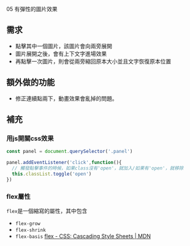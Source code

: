 05 有彈性的圖片效果

## 需求
* 點擊其中一個圖片，該圖片會向兩旁展開
* 圖片展開之後，會有上下文字進場效果
* 再點擊一次圖片，則會從兩旁縮回原本大小並且文字恢復原本位置

## 額外做的功能
* 修正連續點兩下，動畫效果會亂掉的問題。

## 補充
### 用js開關css效果
```javascript
const panel = document.querySelector('.panel')

panel.addEventListener('click',function(){
  // 觸發點擊事件的時候，如果class沒有'open'，就加入/如果有'open'，就移除
  this.classList.toggle('open')
})
```

### flex屬性
`flex`是一個縮寫的屬性，其中包含
* `flex-grow`
* `flex-shrink`
* `flex-basis`
[flex - CSS: Cascading Style Sheets | MDN](https://developer.mozilla.org/en-US/docs/Web/CSS/flex)